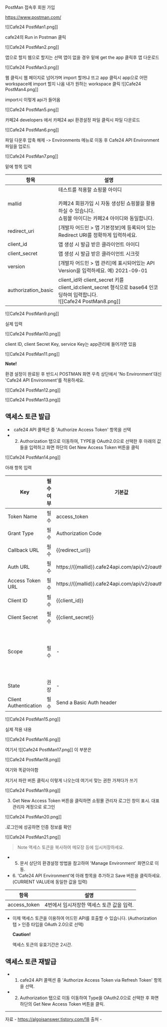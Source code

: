 








PostMan 접속후 회원 가입

https://www.postman.com/

![[Cafe24 PostMan1.png]]

cafe24의 Run in Postman 클릭

![[Cafe24 PostMan2.png]]

앱으로 할지 웹으로 할지는 선택 앱이 없을 경우 밑에 get the app 클릭후 앱 다운로드 

![[Cafe24 PostMan3.png]]


웹 클릭시 웹 페이지로 넘어가며 import 할꺼냐 뜨고  app 클릭시 app으로  어떤 workspace에 import 할지 나옴
내가 원하는 workspace 클릭
![[Cafe24 PostMan4.png]]

import시 이렇게 api가 들어옴 

![[Cafe24 PostMan5.png]]

카페24 developers 에서 카페24 api 환경설정 파일 클릭시 파일 다운로드

![[Cafe24 PostMan6.png]]


파일 다운후 압축 해제 -> Environments 메뉴로 이동 후 Cafe24 API Environment 파일을 업로드 


![[Cafe24 PostMan7.png]]

밑에 항목 입력

| 항목                  | 설명                                                                                                                     |
| ------------------- | ---------------------------------------------------------------------------------------------------------------------- |
| mallid              | 테스트를 적용할 쇼핑몰 아이디  <br><br>카페24 회원가입 시 자동 생성된 쇼핑몰을 활용하실 수 있습니다.  <br>쇼핑몰 아이디는 카페24 아이디와 동일합니다.                          |
| redirect_uri        | [개발자 어드민 > 앱 기본정보]에 등록되어 있는 Redirect URI를 정확하게 입력하세요.                                                                  |
| client_id           | 앱 생성 시 발급 받은 클라이언트 아이디                                                                                                 |
| client_secret       | 앱 생성 시 발급 받은 클라이언트 시크릿                                                                                                 |
| version             | [개발자 어드민 > 앱 관리]에 표시되어있는 API Version을 입력하세요. 예) 2021-09-01                                                             |
| authorization_basic | client_id와 client_secret 키를 client_id:client_secret 형식으로 base64 인코딩하여 입력합니다.  <br>![[Cafe24 PostMan8.png]] |


![[Cafe24 PostMan9.png]]

실제 입력

![[Cafe24 PostMan10.png]]



client ID, client Secret Key, service Key는 app관리에 들어가면 있음

![[Cafe24 PostMan11.png]]


**Note!**

환경 설정이 완료된 후 반드시 POSTMAN 화면 우측 상단에서 'No Environment'대신 'Cafe24 API Environment'를 적용하세요.

![[Cafe24 PostMan12.png]]

![[Cafe24 PostMan13.png]]

## 액세스 토큰 발급

-  cafe24 API 콜렉션 중 'Authorize Access Token' 항목을 선택
- 2. Authorization 탭으로 이동하여, TYPE을 OAuth2.0으로 선택한 후 아래의 값들을 입력하고 화면 하단의 Get New Access Token 버튼을 클릭

![[Cafe24 PostMan14.png]]


아래 항목 입력

| Key                   | 필수여부 | 기본값                                                     | 설명                                                                                                                                                                                                                                                 |
| --------------------- | ---- | ------------------------------------------------------- | -------------------------------------------------------------------------------------------------------------------------------------------------------------------------------------------------------------------------------------------------- |
| Token Name            | 필수   | access_token                                            | 발급받을 액세스 토큰의 이름입니다. 원하는 이름을 자유롭게 입력하세요.                                                                                                                                                                                                            |
| Grant Type            | 필수   | Authorization Code                                      | 요청 타입을 의미합니다. 기본값 그대로 사용하세요.                                                                                                                                                                                                                       |
| Callback URL          | 필수   | {{redirect_uri}}                                        | 환경설정에서 입력한 Redirect URI가 적용됩니다. 기본값 그대로 사용하세요.                                                                                                                                                                                                     |
| Auth URL              | 필수   | https://{{mallid}}.cafe24api.com/api/v2/oauth/authorize | 인증 코드 요청을 처리하는 URI입니다. 기본값 그대로 사용하세요.                                                                                                                                                                                                              |
| Access Token URL      | 필수   | https://{{mallid}}.cafe24api.com/api/v2/oauth/token     | 액세스 코드 요청을 처리하는 URI입니다. 기본값 그대로 사용하세요.                                                                                                                                                                                                             |
| Client ID             | 필수   | {{client_id}}                                           | 환경설정에서 입력한 클라이언트 아이디가 적용됩니다. 기본값 그대로 사용하세요.                                                                                                                                                                                                        |
| Client Secret         | 필수   | {{client_secret}}                                       | 환경설정에서 입력한 클라이언트 시크릿이 적용됩니다. 기본값 그대로 사용하세요.                                                                                                                                                                                                        |
| Scope                 | 필수   | -                                                       | 앱에서 사용하는 API를 기준으로 권한 정보를 입력하세요.<br>Scope는 개발자 어드민 > 앱 기본정보 등록 화면에서 입력한 권한관리 항목과 동일해야 합니다.  <br><br>권한이 여러 개인 경우에는 콤마(,)로 연결하여 입력하세요.  <br>예) 앱 읽기 + 쓰기권한, 상품분류 읽기권한을 포함하는 경우  <br>mall.read_application,mall.write_application,mall.read_category |
| State                 | 권장   | -                                                       | 사이트 간 요청 위조(CSRF) 공격을 방지하기 위한 값입니다. Client-side에서 임의의 문자열을 생성하여 입력하세요.                                                                                                                                                                             |
| Client Authentication | 필수   | Send a Basic Auth header                                | 인증 정보를 전달할 위치를 의미합니다. 기본값 그대로 사용하세요.                                                                                                                                                                                                               |


![[Cafe24 PostMan15.png]]

실제 적용 내용 


![[Cafe24 PostMan16.png]]

여기서 
![[Cafe24 PostMan17.png]]
이 부분은 

![[Cafe24 PostMan18.png]]

여기와 똑같아야함 

저기서  파란 버튼 클릭시  이렇게 나오는데 여기서 맞는 권한 가져다가 쓰기

![[Cafe24 PostMan19.png]]


3. Get New Access Token 버튼을 클릭하면 쇼핑몰 관리자 로그인 창이 표시. 대표관리자 계정으로 로그인


![[Cafe24 PostMan20.png]]



.로그인에 성공하면 인증 정보를 확인

![[Cafe24 PostMan21.png]]

> Note
> 액세스 토큰을 복사하여 메모장 등에 임시저장하세요.


- 5. 문서 상단의 환경설정 방법을 참고하여 'Manage Environment' 화면으로 이동.
- 6. 'Cafe24 API Environment'에 아래 항목을 추가하고 Save 버튼을 클릭하세요. (CURRENT VALUE에 동일한 값을 입력)

| 항목           | 설명                       |
| ------------ | ------------------------ |
| access_token | 4번에서 임시저장한 액세스 토큰 값을 입력. |

- 이제 액세스 토큰을 이용하여 어드민 API를 호출할 수 있습니다. (Authorization 탭 > 인증 타입을 OAuth 2.0으로 선택)  
    
    **Caution!**
    
    액세스 토큰의 유효기간은 2시간.



## 액세스 토큰 재발급

- 1. cafe24 API 콜렉션 중 'Authorize Access Token via Refresh Token' 항목을 선택.
- 2. Authorization 탭으로 이동 이동하여 Type을 OAuth2.0으로 선택한 후 화면 하단의 Get New Access Token 버튼을 클릭.








---
자료 - https://algoisanswer.tistory.com/18
출처 - 
